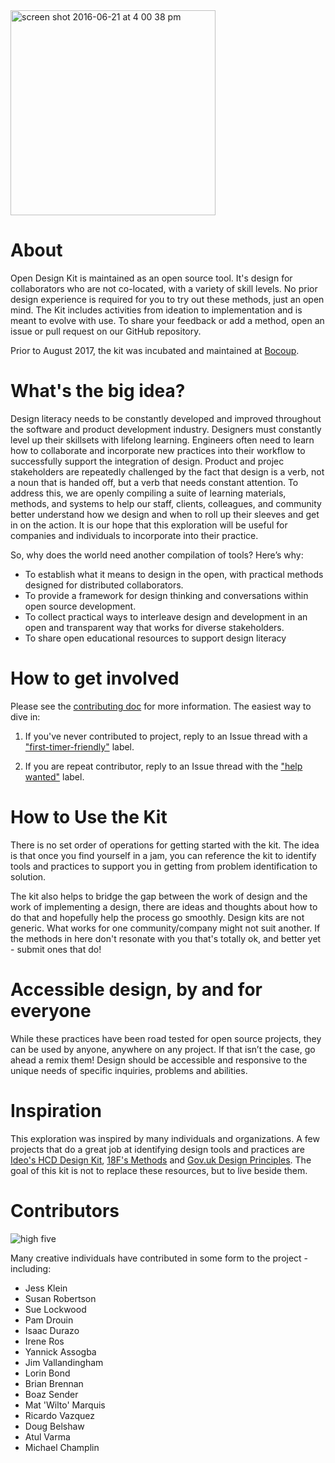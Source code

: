 <img width="328" alt="screen shot 2016-06-21 at 4 00 38 pm" src="https://cloud.githubusercontent.com/assets/535012/16244325/677c0bbe-37c9-11e6-8b73-9c8587dd5902.png">


# About
Open Design Kit is maintained as an open source tool. It's design for collaborators who are not co-located, with a variety of skill levels. No prior design experience is required for you to try out these methods, just an open mind. The Kit includes activities from ideation to implementation and is meant to evolve with use. To share your feedback or add a method, open an issue or pull request on our GitHub repository.

Prior to August 2017, the kit was incubated and maintained at [Bocoup](https://bocoup.com/). 


# What's the big idea?
Design literacy needs to be constantly developed and improved throughout the software and product development industry. Designers must constantly  level up their skillsets with lifelong learning. Engineers often need to learn how to collaborate and incorporate new practices into their workflow to successfully support the integration of design. Product and projec stakeholders are repeatedly challenged by the fact that design is a verb, not a noun that is handed off, but a verb that needs constant attention. To address this, we are openly compiling a suite of learning materials, methods, and systems to help our staff, clients, colleagues, and community better understand how we design and when to roll up their sleeves and get in on the action. It is our hope that this exploration will be useful for companies and individuals to incorporate into their practice.

So, why does the world need another compilation of tools? Here’s why:
- To establish what it means to design in the open, with practical methods designed for distributed collaborators.
- To provide a framework for design thinking and conversations within open source development.
- To collect practical ways to interleave design and development in an open and transparent way that works for diverse stakeholders.
- To share open educational resources to support design literacy


# How to get involved
Please see the [contributing doc](https://github.com/bocoup/opendesignkit/blob/master/CONTRIBUTING.md) for more information.
The easiest way to dive in:

1. If you've never contributed to project, reply to an Issue thread with a ["first-timer-friendly"](https://github.com/open-design-kit/opendesignkit/issues?q=is%3Aopen+is%3Aissue+label%3Afirst-timer-friendly) label. 

2. If you are repeat contributor, reply to an Issue thread with the ["help wanted"](https://github.com/open-design-kit/opendesignkit/issues?q=is%3Aopen+is%3Aissue+label%3A%22help+wanted%22) label.


# How to Use the Kit
There is no set order of operations for getting started with the kit.  The idea is that once you find yourself in a jam, you can reference the kit to identify tools and practices to support you in getting from problem identification to solution.

The kit also helps to bridge the gap between the work of design and the work of implementing a design, there are ideas and thoughts about how to do that and hopefully help the process go smoothly. Design kits are not generic. What works for one community/company might not suit another. If the methods in here don't resonate with you that's totally ok, and better yet - submit ones that do!


# Accessible design, by and for everyone
While these practices have been road tested for open source projects, they can be used by anyone, anywhere on any project. If that isn’t the case, go ahead a remix them! Design should be accessible and responsive to the unique needs of specific inquiries, problems and abilities.


# Inspiration
This exploration was inspired by many individuals and organizations. A few projects that do a great job at identifying design tools and practices are [Ideo's HCD Design Kit](http://www.designkit.org/), [18F's Methods](https://methods.18f.gov/) and [Gov.uk Design Principles](https://www.gov.uk/design-principles). The goal of this kit is not to replace these resources, but to live beside them.

# Contributors

![high five](https://media.giphy.com/media/OcZp0maz6ALok/giphy.gif "Logo Title Text 1")


Many creative individuals have contributed in some form to the project - including:

- Jess Klein
- Susan Robertson
- Sue Lockwood
- Pam Drouin
- Isaac Durazo
- Irene Ros
- Yannick Assogba
- Jim Vallandingham
- Lorin Bond
- Brian Brennan
- Boaz Sender
- Mat 'Wilto' Marquis
- Ricardo Vazquez
- Doug Belshaw
- Atul Varma
- Michael Champlin

